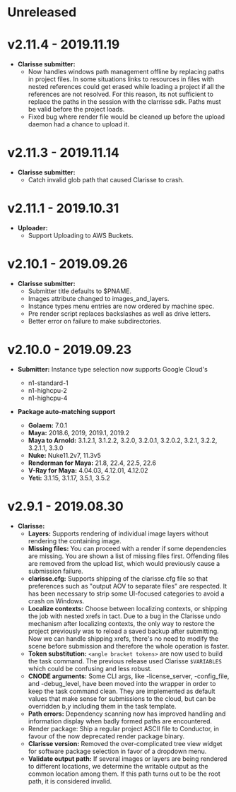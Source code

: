 # Unreleased

# v2.11.4  -  2019.11.19

* **Clarisse submitter:** 
  * Now handles windows path management offline by replacing paths in project files. In some situations links to resources in files with nested references could get erased while loading a project if all the references are not resolved. For this reason, its not sufficient to replace the paths in the session with the clarrisse sdk. Paths must be valid before the project loads. 
  * Fixed bug where render file would be cleaned up before the upload daemon had a chance to upload it.

# v2.11.3  -  2019.11.14

* **Clarisse submitter:**
  * Catch invalid glob path that caused Clarisse to crash.

# v2.11.1  -  2019.10.31

* **Uploader:**
    * Support Uploading to AWS Buckets.

# v2.10.1  -  2019.09.26

* **Clarisse submitter:**
  * Submitter title defaults to $PNAME.
  * Images attribute changed to images_and_layers.
  * Instance types menu entries are now ordered by machine spec.
  * Pre render script replaces backslashes as well as drive letters.
  * Better error on failure to make subdirectories.

# v2.10.0  -  2019.09.23

* **Submitter:** Instance type selection now supports Google Cloud's
    * n1-standard-1
    * n1-highcpu-2
    * n1-highcpu-4

* **Package auto-matching support**
  * **Golaem:** 7.0.1
  * **Maya:** 2018.6, 2019, 2019.1, 2019.2
  * **Maya to Arnold:** 3.1.2.1, 3.1.2.2, 3.2.0, 3.2.0.1, 3.2.0.2, 3.2.1, 3.2.2, 3.2.1.1, 3.3.0
  * **Nuke:** Nuke11.2v7, 11.3v5
  * **Renderman for Maya:** 21.8, 22.4, 22.5, 22.6
  * **V-Ray for Maya:** 4.04.03, 4.12.01, 4.12.02
  * **Yeti:** 3.1.15, 3.1.17, 3.5.1, 3.5.2

# v2.9.1  -  2019.08.30

* **Clarisse:**
  * **Layers:** Supports rendering of individual image layers without rendering the containing image.
  * **Missing files:** You can proceed with a render if some dependencies are missing. You are shown a list of missing files first. Offending files are removed from the upload list, which would previously cause a submission failure.
  * **clarisse.cfg:** Supports shipping of the clarisse.cfg file so that preferences such as "output AOV to separate files" are respected. It has been necessary to strip some UI-focused categories to avoid a crash on Windows.
  * **Localize contexts:** Choose between localizing contexts, or shipping the job with nested xrefs in tact. Due to a bug in the Clarisse undo mechanism after localizing contexts, the only way to restore the project previously was to reload a saved backup after submitting. Now we can handle shipping xrefs, there's no need to modify the scene before submission and therefore the whole operation is faster.
  * **Token substitution:** `<angle bracket tokens>` are now used to build the task command. The previous release used Clarisse `$VARIABLES` which could be confusing and less robust.
  * **CNODE arguments:** Some CLI args, like -license_server, -config_file, and -debug_level, have been moved into the wrapper in order to keep the task command clean. They are implemented as default values that make sense for submissions to the cloud, but can be overridden b,y including them in the task template.
  * **Path errors:** Dependency scanning now has improved handling and information display when badly formed paths are encountered.
  * Render package: Ship a regular project ASCII file to Conductor, in favour of the now deprecated render package binary.
  * **Clarisse version:**  Removed the over-complicated tree view widget for software package selection in favor of a dropdown menu.
  * **Validate output path:**  If several images or layers are being rendered to different locations, we determine the writable output as the common location among them. If this path turns out to be the root path, it is considered invalid.
